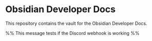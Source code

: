 # Obsidian Developer Docs

This repository contains the vault for the Obsidian Developer Docs.

%% This message tests if the Discord webhook is working %%
